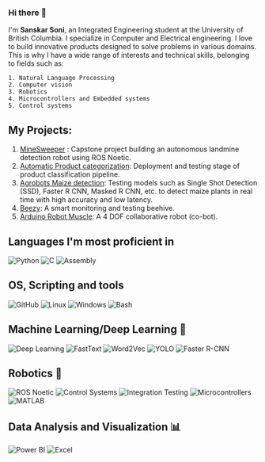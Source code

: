 ### Hi there 👋

I'm **Sanskar Soni**, an Integrated Engineering student at the University of British Columbia. I specialize in Computer and Electrical engineering. I love to build innovative products designed to solve problems in various domains. This is why I have a wide range of interests and technical skills, belonging to fields such as:

    1. Natural Language Processing
    2. Computer vision
    3. Robotics
    4. Microcontrollers and Embedded systems
    5. Control systems

## My Projects:
1. [MineSweeper](https://github.com/moelhadary/Mine-Sweeper) : Capstone project building an autonomous landmine detection robot using ROS Noetic.
2. [Automatic Product categorization](https://github.com/sanskarsoni88/Auto-categorization-pipeline): Deployment and testing stage of product classification pipeline.
3. [Agrobots Maize detection](https://github.com/sanskarsoni88/agrobots_my_contributions): Testing models such as Single Shot Detection (SSD), Faster R CNN, Masked R CNN, etc. to detect maize plants in real time with high accuracy and low latency.
4. [Beezy](https://github.com/sanskarsoni88/beezy): A smart monitoring and testing beehive.
5. [Arduino Robot Muscle](https://github.com/sanskarsoni88/Arduino-Robot-Muscle): A 4 DOF collaborative robot (co-bot).

## Languages I'm most proficient in
![Python](https://img.shields.io/badge/-Python-3776AB?logo=python&logoColor=white&style=flat)
![C](https://img.shields.io/badge/-C-A8B9CC?logo=c&logoColor=white&style=flat)
![Assembly](https://img.shields.io/badge/-Assembly-735cdd?style=flat)

## OS, Scripting and tools
![GitHub](https://img.shields.io/badge/-GitHub-181717?logo=github&logoColor=white&style=flat)
![Linux](https://img.shields.io/badge/Linux-FCC624?style=for-the-badge&logo=linux&logoColor=black)
![Windows](https://img.shields.io/badge/Windows-0078D6?style=for-the-badge&logo=windows&logoColor=white)
![Bash](https://img.shields.io/badge/Bash-4EAA25?style=for-the-badge&logo=gnu-bash&logoColor=white)

## Machine Learning/Deep Learning 🧠

![Deep Learning](https://img.shields.io/badge/-Deep%20Learning-566be8?style=flat)
![FastText](https://img.shields.io/badge/-FastText-07d5c0?style=flat)
![Word2Vec](https://img.shields.io/badge/-Word2Vec-brightgreen?style=flat)
![YOLO](https://img.shields.io/badge/-YOLO-yellow?style=flat)
![Faster R-CNN](https://img.shields.io/badge/-Faster%20R--CNN-9cf?style=flat)

## Robotics 🤖

![ROS Noetic](https://img.shields.io/badge/-ROS%20Noetic-22314e?style=flat)
![Control Systems](https://img.shields.io/badge/Control%20Systems-4285F4?style=for-the-badge&logo=icloud&logoColor=white)
![Integration Testing](https://img.shields.io/badge/Robotics%20Integration%20and%20Testing-00aba9?style=for-the-badge&logo=testing-library&logoColor=white)
![Microcontrollers](https://img.shields.io/badge/-Microcontrollers-004883?style=flat)
![MATLAB](https://img.shields.io/badge/MATLAB-0076A8?style=for-the-badge&logo=mathworks&logoColor=white)


## Data Analysis and Visualization 📊
![Power BI](https://img.shields.io/badge/-Power%20BI-F2C811?logo=Power-BI&logoColor=black&style=flat)
![Excel](https://img.shields.io/badge/-Excel-217346?logo=microsoft-excel&logoColor=white&style=flat)


